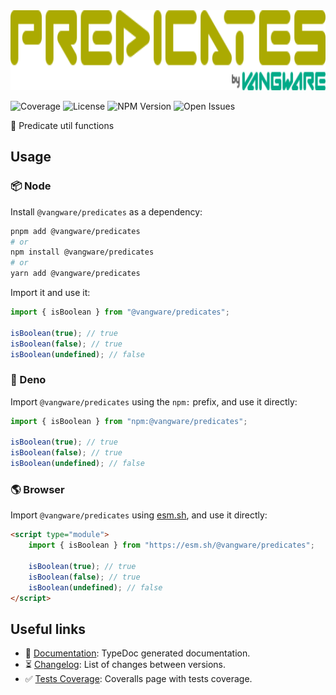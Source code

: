 <img alt="Predicates by Vangware" src="./logo.svg" height="128" />

![Coverage][coverage-badge] ![License][license-badge]
![NPM Version][npm-version-badge] ![Open Issues][open-issues-badge]

🧐 Predicate util functions

## Usage

### 📦 Node

Install `@vangware/predicates` as a dependency:

```bash
pnpm add @vangware/predicates
# or
npm install @vangware/predicates
# or
yarn add @vangware/predicates
```

Import it and use it:

```typescript
import { isBoolean } from "@vangware/predicates";

isBoolean(true); // true
isBoolean(false); // true
isBoolean(undefined); // false
```

### 🦕 Deno

Import `@vangware/predicates` using the `npm:` prefix, and use it directly:

```typescript
import { isBoolean } from "npm:@vangware/predicates";

isBoolean(true); // true
isBoolean(false); // true
isBoolean(undefined); // false
```

### 🌎 Browser

Import `@vangware/predicates` using [esm.sh][esm.sh], and use it directly:

```html
<script type="module">
	import { isBoolean } from "https://esm.sh/@vangware/predicates";

	isBoolean(true); // true
	isBoolean(false); // true
	isBoolean(undefined); // false
</script>
```

## Useful links

-   📝 [Documentation][documentation]: TypeDoc generated documentation.
-   ⏳ [Changelog][changelog]: List of changes between versions.
-   ✅ [Tests Coverage][coverage]: Coveralls page with tests coverage.

<!-- Reference -->

[changelog]: https://github.com/vangware/predicates/blob/main/CHANGELOG.md
[coverage-badge]:
	https://img.shields.io/coveralls/github/vangware/predicates.svg?style=for-the-badge&labelColor=666&color=0a8&link=https://coveralls.io/github/vangware/predicates
[coverage]: https://coveralls.io/github/vangware/predicates
[documentation]: https://predicates.vangware.com
[esm.sh]: https://esm.sh
[license-badge]:
	https://img.shields.io/npm/l/@vangware/predicates.svg?style=for-the-badge&labelColor=666&color=0a8&link=https://github.com/vangware/predicates/blob/main/LICENSE
[npm-version-badge]:
	https://img.shields.io/npm/v/@vangware/predicates.svg?style=for-the-badge&labelColor=666&color=0a8&link=https://npm.im/@vangware/predicates
[open-issues-badge]:
	https://img.shields.io/github/issues/vangware/predicates.svg?style=for-the-badge&labelColor=666&color=0a8&link=https://github.com/vangware/predicates/issues

